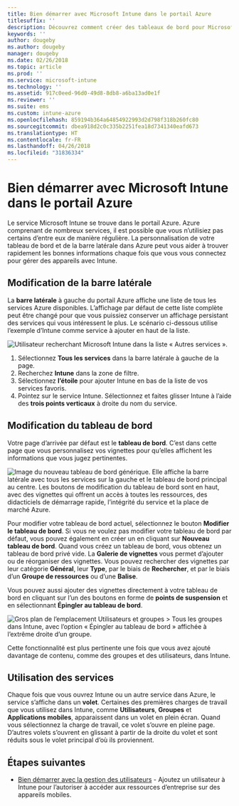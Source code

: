 ```yaml
---
title: Bien démarrer avec Microsoft Intune dans le portail Azure
titlesuffix: ''
description: Découvrez comment créer des tableaux de bord pour Microsoft Intune dans le portail Azure, les partager et naviguer au sein de ceux-ci.
keywords: ''
author: dougeby
ms.author: dougeby
manager: dougeby
ms.date: 02/26/2018
ms.topic: article
ms.prod: ''
ms.service: microsoft-intune
ms.technology: ''
ms.assetid: 917c0eed-96d0-49d8-8db8-a6ba13ad0e1f
ms.reviewer: ''
ms.suite: ems
ms.custom: intune-azure
ms.openlocfilehash: 859194b364a64854922993d2d798f318b260fc80
ms.sourcegitcommit: dbea918d2c0c335b2251fea18d7341340eafd673
ms.translationtype: HT
ms.contentlocale: fr-FR
ms.lasthandoff: 04/26/2018
ms.locfileid: "31836334"
---
```

# <a name="getting-started-with-microsoft-intune-in-the-azure-portal"></a>Bien démarrer avec Microsoft Intune dans le portail Azure

Le service Microsoft Intune se trouve dans le portail Azure. Azure comprenant de nombreux services, il est possible que vous n’utilisiez pas certains d’entre eux de manière régulière. La personnalisation de votre tableau de bord et de la barre latérale dans Azure peut vous aider à trouver rapidement les bonnes informations chaque fois que vous vous connectez pour gérer des appareils avec Intune.

## <a name="changing-the-sidebar"></a>Modification de la barre latérale

La __barre latérale__ à gauche du portail Azure affiche une liste de tous les services Azure disponibles. L’affichage par défaut de cette liste complète peut être changé pour que vous puissiez conserver un affichage persistant des services qui vous intéressent le plus. Le scénario ci-dessous utilise l’exemple d’Intune comme service à ajouter en haut de la liste.

![Utilisateur recherchant Microsoft Intune dans la liste « Autres services ».](./media/azure-add-intune1.png)

1. Sélectionnez **Tous les services** dans la barre latérale à gauche de la page.
2. Recherchez **Intune** dans la zone de filtre.
3. Sélectionnez **l’étoile** pour ajouter Intune en bas de la liste de vos services favoris.
4. Pointez sur le service Intune. Sélectionnez et faites glisser Intune à l’aide des **trois points verticaux** à droite du nom du service.

## <a name="changing-the-dashboard"></a>Modification du tableau de bord

Votre page d’arrivée par défaut est le **tableau de bord**. C’est dans cette page que vous personnalisez vos vignettes pour qu’elles affichent les informations que vous jugez pertinentes.

![Image du nouveau tableau de bord générique. Elle affiche la barre latérale avec tous les services sur la gauche et le tableau de bord principal au centre. Les boutons de modification du tableau de bord sont en haut, avec des vignettes qui offrent un accès à toutes les ressources, des didacticiels de démarrage rapide, l’intégrité du service et la place de marché Azure.](./media/azure-default-dashboard.png)

Pour modifier votre tableau de bord actuel, sélectionnez le bouton **Modifier le tableau de bord**. Si vous ne voulez pas modifier votre tableau de bord par défaut, vous pouvez également en créer un en cliquant sur **Nouveau tableau de bord**. Quand vous créez un tableau de bord, vous obtenez un tableau de bord privé vide. La **Galerie de vignettes** vous permet d’ajouter ou de réorganiser des vignettes. Vous pouvez rechercher des vignettes par leur catégorie **Général**, leur **Type**, par le biais de **Rechercher**, et par le biais d’un **Groupe de ressources** ou d’une **Balise**.

Vous pouvez aussi ajouter des vignettes directement à votre tableau de bord en cliquant sur l’un des boutons en forme de **points de suspension** et en sélectionnant **Épingler au tableau de bord**.

![Gros plan de l’emplacement Utilisateurs et groupes > Tous les groupes dans Intune, avec l’option « Épingler au tableau de bord » affichée à l’extrême droite d’un groupe.](./media/azure-pin-to-dashboard.png)

Cette fonctionnalité est plus pertinente une fois que vous avez ajouté davantage de contenu, comme des groupes et des utilisateurs, dans Intune.

## <a name="using-services"></a>Utilisation des services

Chaque fois que vous ouvrez Intune ou un autre service dans Azure, le service s’affiche dans un **volet**. Certaines des premières charges de travail que vous utilisez dans Intune, comme **Utilisateurs**, **Groupes** et **Applications mobiles**, apparaissent dans un volet en plein écran. Quand vous sélectionnez la charge de travail, ce volet s’ouvre en pleine page. D’autres volets s’ouvrent en glissant à partir de la droite du volet et sont réduits sous le volet principal d’où ils proviennent.

## <a name="next-steps"></a>Étapes suivantes

* [Bien démarrer avec la gestion des utilisateurs](get-started-users.md) - Ajoutez un utilisateur à Intune pour l’autoriser à accéder aux ressources d’entreprise sur des appareils mobiles.
